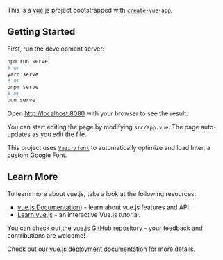 This is a [vue.js](https://vuejs.org/) project bootstrapped with [`create-vue-app`]([https://cli.vuejs.org/guide/creating-a-project.html]).

## Getting Started

First, run the development server:

```bash
npm run serve
# or
yarn serve
# or
pnpm serve
# or
bun serve
```

Open [http://localhost:8080](http://localhost:8080) with your browser to see the result.

You can start editing the page by modifying `src/app.vue`. The page auto-updates as you edit the file.

This project uses [`Vazir/font`](https://github.com/rastikerdar/vazirmatn) to automatically optimize and load Inter, a custom Google Font.

## Learn More

To learn more about vue.js, take a look at the following resources:

- [vue.js Documentation](https://vuejs.org/api/)) - learn about vue.js features and API.
- [Learn vue.js](https://vuejs.org/guide/introduction) - an interactive Vue.js tutorial.

You can check out [the vue.js GitHub repository](https://github.com/vuejs) - your feedback and contributions are welcome!

Check out our [vue.js deployment documentation](https://vuejs.org/guide/introduction) for more details.

